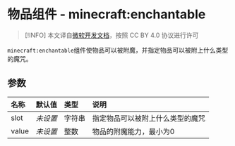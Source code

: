 # 物品组件 - minecraft:enchantable
> [!INFO]
> 本文译自[微软开发文档](https://learn.microsoft.com/en-us/minecraft/creator/)，按照 CC BY 4.0 协议进行许可


`minecraft:enchantable`组件使物品可以被附魔，并指定物品可以被附上什么类型的魔咒。

## 参数

| 名称 | 默认值 | 类型 | 说明  |
|:----------|:----------|:----------|:----------|
| slot | *未设置* | 字符串 | 指定物品可以被附上什么类型的魔咒 |
| value | *未设置* | 整数 | 物品的附魔能力，最小为0 |
